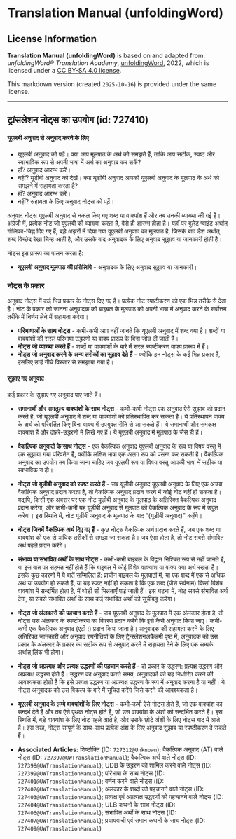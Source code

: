 # Translation Manual (unfoldingWord)

## License Information

**Translation Manual (unfoldingWord)** is based on and adapted from: _unfoldingWord® Translation Academy_, [unfoldingWord](https://unfoldingword.org/utw), 2022, which is licensed under a [CC BY-SA 4.0 license](https://creativecommons.org/licenses/by-sa/4.0/legalcode.en).

This markdown version (created `2025-10-16`) is provided under the same license.



--------------------------------

## ट्रांसलेशन नोट्स का उपयोग (id: 727410)

#### यूएलबी अनुवाद से अनुवाद करने के लिए

* यूएलबी अनुवाद को पढ़ें। क्या आप मूलपाठ के अर्थ को समझते हैं, ताकि आप सटीक, स्पष्ट और स्वाभाविक रूप से अपनी भाषा में अर्थ का अनुवाद कर सकें?
* हाँ? अनुवाद आरम्भ करें।
* नहीं? यूडीबी अनुवाद को देखें। क्या यूडीबी अनुवाद आपको यूएलबी अनुवाद के मूलपाठ के अर्थ को समझने में सहायता करता है?
* हाँ? अनुवाद आरम्भ करें।
* नहीं? सहायता के लिए अनुवाद नोट्स को पढ़ें।

अनुवाद नोट्स यूएलबी अनुवाद से नकल किए गए शब्द या वाक्यांश हैं और तब उनकी व्याख्या की गई है। अंग्रेजी में, प्रत्येक नोट जो यूएलबी की व्याख्या करता है, वैसे ही आरम्भ होता है। यहाँ पर बुलेट प्वाइंट अर्थात् गोलिका\-चिह्न दिए गए हैं, बड़े अझरों में दिया गया यूएलबी अनुवाद का मूलपाठ है, जिसके बाद डैश अर्थात् शब्द विच्छेद रेखा चिन्ह आती है, और उसके बाद अनुवादक के लिए अनुवाद सुझाव या जानकारी होती है।

नोट्स इस प्रारूप का पालन करता है:

* **यूएलबी अनुवाद मूलपाठ की प्रतिलिपि** \- अनुवादक के लिए अनुवाद सुझाव या जानकारी।

### नोट्स के प्रकार

अनुवाद नोट्स में कई भिन्न प्रकार के नोट्स दिए गए हैं। प्रत्येक नोट स्पष्टीकरण को एक भिन्न तरीके से देता है। नोट के प्रकार को जानना अनुवादक को बाइबल के मूलपाठ को अपनी भाषा में अनुवाद करने के सर्वोत्तम तरीके में निर्णय लेने में सहायता करेगा।

* **परिभाषाओं के साथ नोट्स** \- कभी\-कभी आप नहीं जानते कि यूएलबी अनुवाद में शब्द क्या है। शब्दों या वाक्यांशों की सरल परिभाषा उद्धरणों या वाक्य प्रारूप के बिना जोड़ दी जाती है।
* **नोट्स जो व्याख्या करते हैं** \- शब्दों या वाक्यांशों के बारे में सरल स्पष्टीकरण वाक्य प्रारूप में हैं।
* **नोट्स जो अनुवाद करने के अन्य तरीकों का सुझाव देते हैं** \- क्योंकि इन नोट्स के कई भिन्न प्रकार हैं, इसलिए उन्हें नीचे विस्तार से समझाया गया है।

#### सुझाए गए अनुवाद

कई प्रकार के सुझाए गए अनुवाद पाए जाते हैं।

* **समानार्थी और समतुल्य वाक्यांशों के साथ नोट्स** \- कभी\-कभी नोट्स एक अनुवाद ऐसे सुझाव को प्रदान करते हैं, जो यूएलबी अनुवाद में शब्द या वाक्यांशों को प्रतिस्थापित कर सकता है। ये प्रतिस्थापन वाक्य के अर्थ को परिवर्तित किए बिना वाक्य में उपयुक्त रीति से आ सकते हैं। ये समानार्थी और समकक्ष वाक्यांश हैं और दोहरे\-उद्धरणों में लिखे गए हैं। ये यूएलबी अनुवाद में मूलपाठ के जैसे ही हैं।
* **वैकल्पिक अनुवादों के साथ नोट्स** \- एक वैकल्पिक अनुवाद यूएलबी अनुवाद के रूप या विषय वस्तु में एक सुझाया गया परिवर्तन है, क्योंकि लक्षित भाषा एक अलग रूप को पसन्द कर सकती है। वैकल्पिक अनुवाद का उपयोग तब किया जाना चाहिए जब यूएलबी रूप या विषय वस्तु आपकी भाषा में सटीक या स्वभाविक न हो।
* **नोट्स जो यूडीबी अनुवाद को स्पष्ट करते हैं** \- जब यूडीबी अनुवाद यूएलबी अनुवाद के लिए एक अच्छा वैकल्पिक अनुवाद प्रदान करता है, तो वैकल्पिक अनुवाद प्रदान करने में कोई नोट नहीं हो सकता है। यद्यपि, किसी एक अवसर पर एक नोट यूडीबी अनुवाद के मूलपाठ के अतिरिक्त वैकल्पिक अनुवाद प्रदान करेगा, और कभी\-कभी यह यूडीबी अनुवाद से मूलपाठ को वैकल्पिक अनुवाद के रूप में उद्धृत करेगा। इस स्थिति में, नोट यूडीबी अनुवाद के मूलपाठ के बाद “(यूडीबी अनुवाद)" कहेंगे।
* **नोट्स जिनमें वैकल्पिक अर्थ दिए गए हैं** \- कुछ नोट्स वैकल्पिक अर्थ प्रदान करते हैं, जब एक शब्द या वाक्यांश को एक से अधिक तरीकों से समझा जा सकता है। जब ऐसा होता है, तो नोट सबसे संभावित अर्थ पहले प्रदान करेंगे।
* **संभाव्य या संभावित अर्थों के साथ नोट्स** \- कभी\-कभी बाइबल के विद्वान निश्चित रूप से नहीं जानते हैं, या इस बात पर सहमत नहीं होते हैं कि बाइबल में कोई विशेष वाक्यांश या वाक्य क्या अर्थ रखता है। इसके कुछ कारणों में ये बातें सम्मिलित हैं: प्राचीन बाइबल के मूलपाठों में, या एक शब्द में एक से अधिक अर्थ या उपयोग हो सकते हैं, या यह स्पष्ट नहीं हो सकता है कि एक शब्द (जैसे सर्वनाम) किसी विशेष वाक्यांश में सन्दर्भित होता है, में थोड़ी सी भिन्नताएँ पाई जाती हैं। इस घटना में, नोट सबसे संभावित अर्थ देगा, या सबसे संभावित अर्थों के साथ कई संभावित अर्थों को सूचीबद्ध करेगा।
* **नोट्स जो अंलकारों की पहचान करते हैं** \- जब यूएलबी अनुवाद के मूलपाठ में एक अंलकार होता है, तो नोट्स उस अंलकार के स्पष्टीकरण का विवरण प्रदान करेंगे कि इसे कैसे अनुवाद किया जाए। कभी\-कभी एक वैकल्पिक अनुवाद (एटी :) प्रदान किया जाता है। अनुवादक की सहायता करने के लिए अतिरिक्त जानकारी और अनुवाद रणनीतियों के लिए ट्रैन्स्लेशनअकैडमी पृष्ठ में, अनुवादक को उस प्रकार के अंलकार के प्रकार का सटीक रूप से अनुवाद करने में सहायता देने के लिए एक सम्पर्क अर्थात् लिंक भी होगा।
* **नोट्स जो अप्रत्यक्ष और प्रत्यक्ष उद्धरणों की पहचान करते हैं** \- दो प्रकार के उद्धरण: प्रत्यक्ष उद्धरण और अप्रत्यक्ष उद्धरण होते हैं। उद्धरण का अनुवाद करते समय, अनुवादकों को यह निर्धारित करने की आवश्यकता होती है कि इसे प्रत्यक्ष उद्धरण या अप्रत्यक्ष उद्धरण के रूप में अनुवाद करना है या नहीं। ये नोट्स अनुवादक को उस विकल्प के बारे में सूचित करेंगे जिसे करने की आवश्यकता है।
* **यूएलबी अनुवाद के लम्बे वाक्यांशों के लिए नोट्स** \- कभी\-कभी ऐसे नोट्स होते हैं, जो एक वाक्यांश का सन्दर्भ देते हैं और तब ऐसे पृथक नोट्स होते हैं, जो उस वाक्यांश के अंशों को सन्दर्भित करते हैं। इस स्थिति में, बड़े वाक्यांश के लिए नोट पहले आते है, और उसके छोटे अंशों के लिए नोट्स बाद में आते हैं। इस तरह, नोट्स सम्पूर्ण के साथ\-साथ प्रत्येक अंश के लिए अनुवाद सुझाव या स्पष्टीकरण दे सकते हैं।

* **Associated Articles:** शिष्टोक्ति (ID: `727312@Unknown`); वैकल्पिक अनुवाद (AT) वाले नोट्स (ID: `727397@UWTranslationManual`); वैकल्पिक अर्थ वाले नोट्स (ID: `727398@UWTranslationManual`); UDB के उद्धरण को शामिल करने वाले नोट्स (ID: `727399@UWTranslationManual`); परिभाषा के साथ नोट्स (ID: `727401@UWTranslationManual`); वर्णन करने वाले नोट्स (ID: `727402@UWTranslationManual`); अलंकार के शब्दों को पहचानने वाले नोट्स (ID: `727403@UWTranslationManual`); प्रत्यक्ष एवं अप्रत्यक्ष उद्धरणों को पहचानने वाले नोट्स (ID: `727404@UWTranslationManual`); ULB कथनों के साथ नोट्स (ID: `727406@UWTranslationManual`); संभावित अर्थों के साथ नोट्स (ID: `727407@UWTranslationManual`); प्रयायवाची एवं समान कथनों के साथ नोट्स (ID: `727409@UWTranslationManual`)

